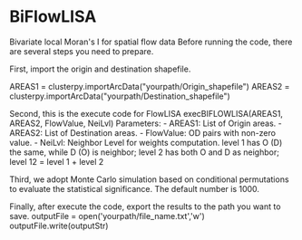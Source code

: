 # BiFlowLISA
Bivariate local Moran's I for spatial flow data
Before running the code, there are several steps you need to prepare. 

First, import the origin and destination shapefile.

AREAS1 = clusterpy.importArcData("yourpath/Origin_shapefile")
AREAS2 = clusterpy.importArcData("yourpath/Destination_shapefile")

Second, this is the execute code for FlowLISA
execBIFLOWLISA(AREAS1, AREAS2, FlowValue, NeiLvl)
    Parameters:
    - AREAS1: List of Origin areas.
    - AREAS2: List of Destination areas.
    - FlowValue: OD pairs with non-zero value.
    - NeiLvl: Neighbor Level for weights computation. level 1 has O (D) the same, while D (O) is neighbor; level 2 has both O and D as neighbor; level 12 = level 1 + level 2

Third, we adopt Monte Carlo simulation based on conditional permutations to evaluate the statistical significance. The default number is 1000.

Finally, after execute the code, export the results to the path you want to save.
outputFile = open('yourpath/file_name.txt','w')
outputFile.write(outputStr)

